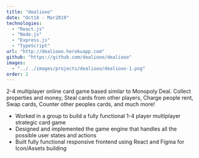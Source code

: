 ```yaml
---
title: "dealiooo"
date: "Oct18 - Mar2019"
technologies:
  - "React.js"
  - "Node.js"
  - "Express.js"
  - "TypeScript"
url: "http://dealiooo.herokuapp.com"
github: "https://github.com/dealiooo/dealiooo"
images:
  - "../../images/projects/dealiooo/dealiooo-1.png"
order: 2
---
```


2-4 multiplayer online card game based similar to Monopoly Deal.
Collect properties and money, Steal cards from other players, Charge people rent, Swap cards, Counter other peoples cards, and much more!

- Worked in a group to build a fully functional 1-4 player multiplayer strategic card game
- Designed and implemented the game engine that handles all the possible user states and actions
- Built fully functional responsive frontend using React and Figma for Icon/Assets building
